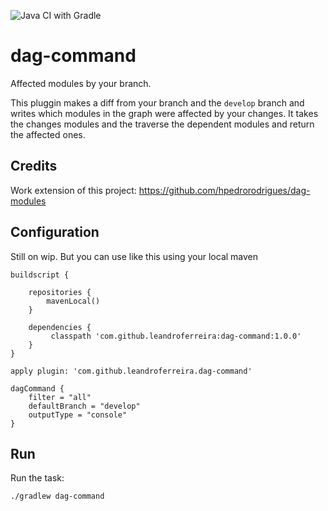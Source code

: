 
![Java CI with Gradle](https://github.com/leandroBorgesFerreira/dag-command/workflows/Java%20CI%20with%20Gradle/badge.svg)

# dag-command

Affected modules by your branch. 

This pluggin makes a diff from your branch and the `develop` branch and writes which modules in the graph were affected by your changes. It takes the changes modules and the traverse the dependent modules and return the affected ones. 


## Credits

Work extension of this project: https://github.com/hpedrorodrigues/dag-modules

## Configuration

Still on wip. But you can use like this using your local maven

```
buildscript {

    repositories {
        mavenLocal()
    }

    dependencies {
		 classpath 'com.github.leandroferreira:dag-command:1.0.0'
    }
}

apply plugin: 'com.github.leandroferreira.dag-command'

dagCommand {
    filter = "all"
    defaultBranch = "develop"
    outputType = "console"
}
```

## Run

Run the task:

```
./gradlew dag-command
```
